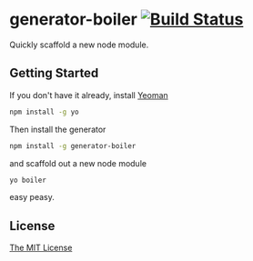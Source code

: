 # generator-boiler [![Build Status](https://secure.travis-ci.org/fnky/generator-boiler.png?branch=master)](https://travis-ci.org/fnky/generator-boiler)

Quickly scaffold a new node module.

## Getting Started

If you don't have it already, install [Yeoman](http://yeoman.io/)

```bash
npm install -g yo
```

Then install the generator

```bash
npm install -g generator-boiler
```

and scaffold out a new node module

```bash
yo boiler
```

easy peasy.

## License

[The MIT License](LICENSE)
